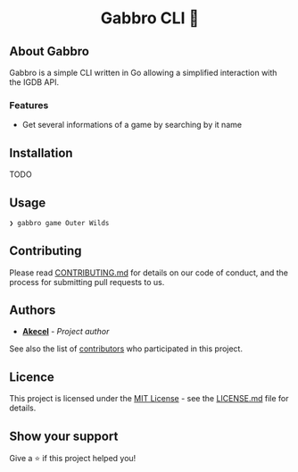 <h1 align="center"> Gabbro CLI 👾</h1>
<div align="center">

</div>

## About Gabbro

Gabbro is a simple CLI written in Go allowing a simplified interaction with the IGDB API.

### Features

- Get several informations of a game by searching by it name

## Installation

TODO

## Usage

```bash
❯ gabbro game Outer Wilds   
```

## Contributing

Please read [CONTRIBUTING.md](https://github.com/Akecel/gabbro/blob/master/CONTRIBUTING.md) for details on our code of conduct, and the process for submitting pull requests to us.

## Authors

* [**Akecel**](https://github.com/Akecel) - *Project author*

See also the list of [contributors](https://github.com/Akecel/gabbro/graphs/contributors) who participated in this project.

## Licence

This project is licensed under the [MIT License](https://opensource.org/licenses)  - see the [LICENSE.md](https://github.com/Akecel/gabbro/blob/master/LICENSE) file for details.

## Show your support

Give a ⭐️ if this project helped you!
